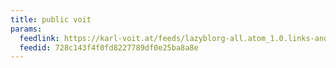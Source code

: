 ```yaml
---
title: public voit
params:
  feedlink: https://karl-voit.at/feeds/lazyblorg-all.atom_1.0.links-and-content.xml
  feedid: 728c143f4f0fd8227789df0e25ba8a8e
---
```

